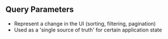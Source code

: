 ## Query Parameters

- Represent a change in the UI (sorting, filtering, pagination)
- Used as a 'single source of truth' for certain application state